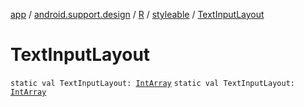 [app](../../../index.md) / [android.support.design](../../index.md) / [R](../index.md) / [styleable](index.md) / [TextInputLayout](./-text-input-layout.md)

# TextInputLayout

`static val TextInputLayout: `[`IntArray`](https://kotlinlang.org/api/latest/jvm/stdlib/kotlin/-int-array/index.html)
`static val TextInputLayout: `[`IntArray`](https://kotlinlang.org/api/latest/jvm/stdlib/kotlin/-int-array/index.html)